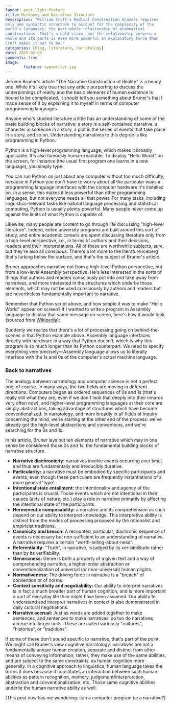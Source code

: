 ```yaml
---
layout: post-light-feature
title: Metonymy and Narrative Structure
description: "William Croft's Radical Construction Grammar requires
only one syntactic structure to account for the complexity of the
world's languages: the part-whole relationship of grammatical
constructions. That's a bold claim, but the relationship between a
whole and its parts is even more powerful an explanatory force than
Croft makes it out to be."
categories: [blog, literature, narratology] 
date: 2015-02-03
comments: true
image: 
        feature: typewriter.jpg
---
```



Jerome Bruner's article "The Narrative Construction of Reality" is a
heady one. While it's likely true that any article purporting to
discuss the underpinnings of reality and the basic elements of human
existence is bound to be complicated, it should tell you something
about Bruner's that I made sense of it by explaining it to myself in
terms of computer programming languages.

Anyone who's studied literature a little has an understanding of some
of the basic building blocks of narrative: a story is a self-contained
narrative, a character is someone in a story, a plot is the series of
events that take place in a story, and so on. Understanding narratives
to this degree is like programming in Python.

Python is a high-level programming language, which makes it broadly
applicable. It's also famously human-readable. To display "Hello
World" on the screen, for instance (the usual first program one learns
in a new language), you simply type:

<script src="https://gist.github.com/menzenski/0b8d0e2ab7f08a864fc5.js"></script>

You can run Python on just about any computer without too
much difficulty, because in Python you don't have to worry about all the
particular ways a programming language interfaces with the computer
hardware it's installed on. In a sense, this makes it less powerful
than other programming languages, but not everyone needs all that
power. For many tasks, including linguistics-relevant tasks like
natural language processing and statistical computing, Python is
usually plenty powerful. Many people never come up against the limits
of what Python is capable of.

Likewise, many people are content to go through life discussing
"high-level literature". Indeed, entire university programs are
built around this sort of study, and entire academic careers are spent
discussing literature only from a high-level perspective, i.e., in
terms of authors and their decisions, readers and their
interpretations. All of these are worthwhile subjects, sure, but
they're also all *conscious*. There's a lot more to the literature
iceberg that's lurking below the surface, and that's the subject of
Bruner's article.

Bruner approaches narrative not from a high-level Python perspective,
but from a low-level Assembly perspective. He's less interested in the
sorts of things that authors and readers consciously put into and take
away from narratives, and more interested in the structures which
underlie those elements, which may not be used consciously by authors
and readers but are nevertheless fundamentally important to
narrative.

Remember that Python script above, and how simple it was to make
"Hello World" appear on screen? If I wanted to write a program in
Assembly language to display that same message on screen, here's how it
would look (sourced from
[Wikipedia](http://en.wikipedia.org/wiki/List_of_Hello_world_program_examples)): 

<script src="https://gist.github.com/menzenski/74dab45619ca69a00df3.js"></script>

Suddenly we realize that there's a lot of processing going on
behind-the-scenes in that Python example above. Assembly language
interfaces directly with hardware in a way that Python doesn't, which
is why this program is so much longer than its Python counterpart. We
need to specify everything very precisely—Assembly language allows us
to literally interface with the 1s and 0s of the computer's actual
machine language. 

### Back to narratives

The analogy between narratology and computer science is not a
perfect one, of course. In many ways, the two fields are moving in
different directions. Computers began as ordered sequences of 0s and
1s (that's really still what they are, even if we don't look that
deeply into their innards very often now), and higher-level
programming languages at their core are simply abstractions, taking
advantage of structures which have become conventionalized. In
narratology, and more broadly in all fields of inquiry concerning the
mind, we're starting at the other end of the process: we've already
got the high-level abstractions and conventions, and we're searching
for the 0s and 1s.

In his article, Bruner lays out ten elements of narrative which may in
one sense be considered those 0s and 1s, the fundamental building
blocks of narrative structure.

* **Narrative diachronicity:** narratives involve events occurring
  over time, and thus are fundamentally and irreducibly durative. 
* **Particularity:** a narrative must be embodied by specific
  participants and events, even though these particulars are
  frequently instantiations of a more general 'type'.
* **Intentional state entailment:** the intentionality and agency of
  the participants is crucial. Those events which are not intentional
  in their causes (acts of nature, etc.) play a role in narrative
  primarily by affecting the intentional state of the participants.
* **Hermeneutic composability:** a narrative and its comprehension as
  such depend on our ability to interpret knowledge. This interpretive
  ability is distinct from the modes of processing proposed by the
  rationalist and empiricist traditions.
* **Canonicity and breach:** A recounted, particular, diachronic
  sequence of events is necessary but non-sufficient to an
  understanding of narrative. A narrative requires a certain
  "worth-telling-about-ness".
* **Referentiality:** "Truth", in narrative, is judged by its
  verisimilitude rather than by its verifiability.
* **Genericness:** Genre is both a property of a given text and a way
  of comprehending narrative, a higher-order abstraction or
  conventionalization of universal (or near-universal) human plights.
* **Normativeness:** The driving force in narrative is a "breach" of
  convention or of norms.
* **Context sensitivity and negotiability:** Our ability to interpret
  narratives is in fact a much broader part of human cognition, and is
  more important a part of everyday life than might have been
  assumed. Our ability to understand and interpret narratives in
  context is also demonstrated in daily cultural negotiations.
* **Narrative accrual:** Just as words are added together to make
  sentences, and sentences to make narratives, so too do narratives
  accrue into larger units. These are called variously "cultures",
  "histories", or "traditions".

If some of these don't sound specific to narrative, that's part of the
point. We might call Bruner's view cognitive narratology: narratives
are not a fundamentally unique human creation, separate and distinct
from other means of conveying information; rather, they make use of
the same abilities, and are subject to the same constraints, as human
cognition more generally. In a cognitive approach to linguistics,
human language takes the forms it does because it constitutes an
interaction between such human abilities as pattern recognition,
memory, judgement/interpretation, abstraction and conventionalization,
etc. Those same cognitive abliities underlie the human narrative
ability as well.

(This post now has me wondering: can a computer program be a narrative?)
